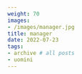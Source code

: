 ```yaml
---
weight: 70
images:
- /images/manager.jpg
title: manager
date: 2022-07-23
tags:
- archive # all posts
- uomini
---
```

